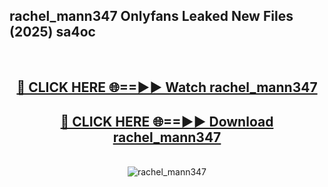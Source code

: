 <h2>rachel_mann347 Onlyfans Leaked New Files (2025) sa4oc</h2>
<br>
<div align="center">
<h2><a href="https://mediafiles.top/rachel_mann347&ref=git" rel="nofollow">🔴 CLICK HERE 🌐==►► Watch rachel_mann347</a></h2>
<h2><a href="https://mediafiles.top/rachel_mann347&ref=git" rel="nofollow">🔴 CLICK HERE 🌐==►► Download rachel_mann347</a></h2>
<br>
<a href="https://mediafiles.top/rachel_mann347&ref=git" rel="nofollow" data-target="animated-image.originalLink"><img src="https://i.ibb.co.com/xMMVF88/686577567.gif" alt="rachel_mann347" style="max-width: 100%; display: inline-block;" data-target="animated-image.originalImage"></a>
</div>
<br>
<br>